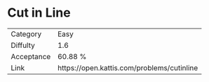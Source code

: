 # Cut in Line

<table>
    <tr>
        <td>Category</td>
        <td>Easy</td>
    </tr>
    <tr>
        <td>Diffulty</td>
        <td>1.6</td>
    </tr>
    <tr>
        <td>Acceptance</td>
        <td>60.88 %</td>
    </tr>
    <tr>
        <td>Link</td>
        <td>https://open.kattis.com/problems/cutinline</td>
    </tr>
</table>